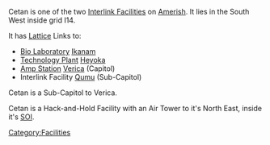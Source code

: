 Cetan is one of the two [Interlink
Facilities](../terminology/Interlink.md) on
[Amerish](../locations/Amerish.md). It lies in the South West inside grid
I14.

It has [Lattice](../terminology/Lattice.md) Links to:

- [Bio Laboratory](../locations/Bio_Laboratory.md)
  [Ikanam](Ikanam.md)
- [Technology Plant](../locations/Technology_Plant.md)
  [Heyoka](Heyoka.md)
- [Amp Station](../locations/Amp_Station.md) [Verica](Verica.md)
  (Capitol)
- Interlink Facility [Qumu](Qumu.md) (Sub-Capitol)

Cetan is a Sub-Capitol to Verica.

Cetan is a Hack-and-Hold Facility with an Air Tower to it's North East,
inside it's [SOI](../locations/Sphere_of_Influence.md).

[Category:Facilities](Category:Facilities.md)
